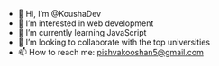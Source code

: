 - 👋 Hi, I’m @KoushaDev
- 👀 I’m interested in web development
- 🌱 I’m currently learning JavaScript
- 💞️ I’m looking to collaborate with the top universities
- 📫 How to reach me: pishvakooshan5@gmail.com

<!---
KoushaDev/KoushaDev is a ✨ special ✨ repository because its `README.md` (this file) appears on your GitHub profile.
You can click the Preview link to take a look at your changes.
--->
